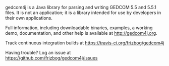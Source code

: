gedcom4j is a Java library for parsing and writing GEDCOM 5.5 and 5.5.1 files.  It is not an application; it is a library intended for use by developers in their own applications.

Full information, including downloadable binaries, examples, a working demo, documentation, and other help is available at http://gedcom4j.org.

Track continuous integration builds at https://travis-ci.org/frizbog/gedcom4j

Having trouble? Log an issue at https://github.com/frizbog/gedcom4j/issues
